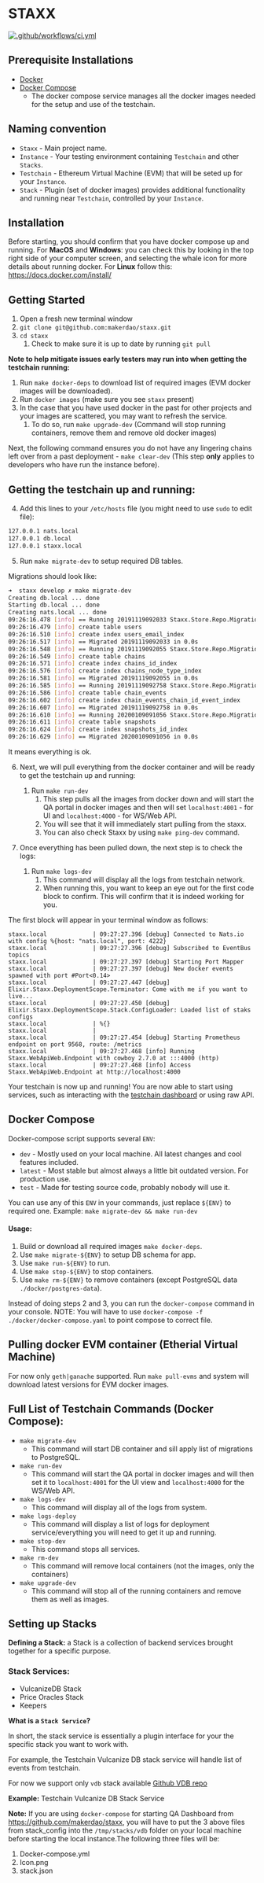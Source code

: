 # STAXX
[![.github/workflows/ci.yml](https://github.com/konstantinzolotarev/staxx/actions/workflows/ci.yml/badge.svg)](https://github.com/konstantinzolotarev/staxx/actions/workflows/ci.yml)


## Prerequisite Installations
- [Docker](https://docs.docker.com/get-docker/)
- [Docker Compose](https://docs.docker.com/compose/)
  - The docker compose service manages all the docker images needed for the setup and use of the testchain.


## Naming convention

 - `Staxx` - Main project name.
 - `Instance` - Your testing environment containing `Testchain` and other `Stacks`.
 - `Testchain` - Ethereum Virtual Machine (EVM) that will be seted up for your `Instance`.
 - `Stack` - Plugin (set of docker images) provides additional functionality and running near `Testchain`, controlled by your `Instance`.

## Installation

Before starting, you should confirm that you have docker compose up and running.
For **MacOS** and **Windows**: you can check this by looking in the top right side of your computer screen, and selecting the whale icon for more details about running docker.
For **Linux** follow this: https://docs.docker.com/install/

## Getting Started

1. Open a fresh new terminal window
2. `git clone git@github.com:makerdao/staxx.git`
3. `cd staxx`
    1. Check to make sure it is up to date by running `git pull`


**Note to help mitigate issues early testers may run into when getting the testchain running:**

1. Run `make docker-deps` to download list of required images (EVM docker images will be downloaded).
2. Run `docker images` (make sure you see `staxx` present)
3. In the case that you have used docker in the past for other projects and your images are scattered, you may want to refresh the service.
    1. To do so, run `make upgrade-dev` (Command will stop running containers, remove them and remove old docker images)


Next, the following command ensures you do not have any lingering chains left over from a past deployment  - `make clear-dev` (This step **only** applies to developers who have run the instance before).

## Getting the testchain up and running:
4. Add this lines to your `/etc/hosts` file (you might need to use `sudo` to edit file): 

```txt
127.0.0.1 nats.local
127.0.0.1 db.local
127.0.0.1 staxx.local
```

5. Run `make migrate-dev` to setup required DB tables.

Migrations should look like:
```bash
➜  staxx develop ✗ make migrate-dev
Creating db.local ... done
Starting db.local ... done
Creating nats.local ... done
09:26:16.478 [info] == Running 20191119092033 Staxx.Store.Repo.Migrations.Users.change/0 forward
09:26:16.479 [info] create table users
09:26:16.510 [info] create index users_email_index
09:26:16.517 [info] == Migrated 20191119092033 in 0.0s
09:26:16.548 [info] == Running 20191119092055 Staxx.Store.Repo.Migrations.Chain.change/0 forward
09:26:16.549 [info] create table chains
09:26:16.571 [info] create index chains_id_index
09:26:16.576 [info] create index chains_node_type_index
09:26:16.581 [info] == Migrated 20191119092055 in 0.0s
09:26:16.585 [info] == Running 20191119092758 Staxx.Store.Repo.Migrations.ChainEvents.change/0 forward
09:26:16.586 [info] create table chain_events
09:26:16.602 [info] create index chain_events_chain_id_event_index
09:26:16.607 [info] == Migrated 20191119092758 in 0.0s
09:26:16.610 [info] == Running 20200109091056 Staxx.Store.Repo.Migrations.CreateSnapshotsTable.change/0 forward
09:26:16.611 [info] create table snapshots
09:26:16.624 [info] create index snapshots_id_index
09:26:16.629 [info] == Migrated 20200109091056 in 0.0s
```

It means everything is ok. 

6. Next, we will pull everything from the docker container and will be ready to get the testchain up and running:
    1. Run `make run-dev`
        1. This step pulls all the images from docker down and will start the QA portal in docker images and then will set `localhost:4001` - for UI and `localhost:4000` - for WS/Web API.
        2. You will see that it will immediately start pulling from the staxx.
        3. You can also check Staxx by using `make ping-dev` command.

7. Once everything has been pulled down, the next step is to check the logs:
    1. Run `make logs-dev`
        1. This command will display all the logs from testchain network.
        2. When running this, you want to keep an eye out for the first code block to confirm. This will confirm that it is indeed working for you.


The first block will appear in your terminal window as follows:

```
staxx.local             | 09:27:27.396 [debug] Connected to Nats.io with config %{host: "nats.local", port: 4222}
staxx.local             | 09:27:27.396 [debug] Subscribed to EventBus topics
staxx.local             | 09:27:27.397 [debug] Starting Port Mapper
staxx.local             | 09:27:27.397 [debug] New docker events spawned with port #Port<0.14>
staxx.local             | 09:27:27.447 [debug] Elixir.Staxx.DeploymentScope.Terminator: Come with me if you want to live...
staxx.local             | 09:27:27.450 [debug] Elixir.Staxx.DeploymentScope.Stack.ConfigLoader: Loaded list of staks configs
staxx.local             | %{}
staxx.local             |
staxx.local             | 09:27:27.454 [debug] Starting Prometheus endpoint on port 9568, route: /metrics
staxx.local             | 09:27:27.468 [info] Running Staxx.WebApiWeb.Endpoint with cowboy 2.7.0 at :::4000 (http)
staxx.local             | 09:27:27.468 [info] Access Staxx.WebApiWeb.Endpoint at http://localhost:4000
```

Your testchain is now up and running! You are now able to start using services, such as interacting with the [testchain dashboard](https://github.com/makerdao/testchain-dashboard) or using raw API.

## Docker Compose

Docker-compose script supports several `ENV`:
 - `dev` - Mostly used on your local machine. All latest changes and cool features included.
 - `latest` - Most stable but almost always a little bit outdated version. For production use.
 - `test` - Made for testing source code, probably nobody will use it. 

You can use any of this `ENV` in your commands, just replace `${ENV}` to required one.
Example: `make migrate-dev && make run-dev`

#### Usage: 

1. Build or download all required images `make docker-deps`.
2. Use `make migrate-${ENV}` to setup DB schema for app.
3. Use `make run-${ENV}` to run.
4. Use `make stop-${ENV}` to stop containers.
5. Use `make rm-${ENV}` to remove containers (except PostgreSQL data `./docker/postgres-data`).

Instead of doing steps 2 and 3, you can run the `docker-compose` command in your console.
NOTE: You will have to use `docker-compose -f ./docker/docker-compose.yaml` to point compose to correct file.


## Pulling docker EVM container (Etherial Virtual Machine)

For now only `geth|ganache` supported.
Run `make pull-evms` and system will download latest versions for EVM docker images.

## Full List of Testchain Commands (Docker Compose):

- `make migrate-dev`
    - This command will start DB container and sill apply list of migrations to PostgreSQL.
- `make run-dev`
    - This command will start the QA portal in docker images and will then set it to  `localhost:4001` for the UI view and `localhost:4000` for the WS/Web API.
- `make logs-dev`
    - This command will display all of the logs from system.
- `make logs-deploy`
    - This command will display a list of logs for deployment service/everything you will need to get it up and running.
- `make stop-dev`
    - This command stops all services.
- `make rm-dev`
    - This command will remove local containers (not the images, only the containers)
- `make upgrade-dev`
    - This command will stop all of the running containers and remove them as well as images.

## Setting up Stacks

**Defining a Stack:** a Stack is a collection of backend services brought together for a specific purpose.


### Stack Services:
- VulcanizeDB Stack
- Price Oracles Stack
- Keepers

**What is a `Stack Service`?**

In short, the stack service is essentially a plugin interface for your the specific stack you want to work with.

For example, the Testchain Vulcanize DB stack service will handle list of events from testchain.

For now we support only `vdb` stack available
[Github VDB repo](https://github.com/makerdao/testchain-stack-vdb)

**Example:** Testchain Vulcanize DB Stack Service

**Note:** If you are using `docker-compose` for starting QA Dashboard from https://github.com/makerdao/staxx, you will have to put the 3 above files from stack_config into the `/tmp/stacks/vdb` folder on your local machine before starting the local instance.The following three files will be:

1. Docker-compose.yml
2. Icon.png
3. stack.json

